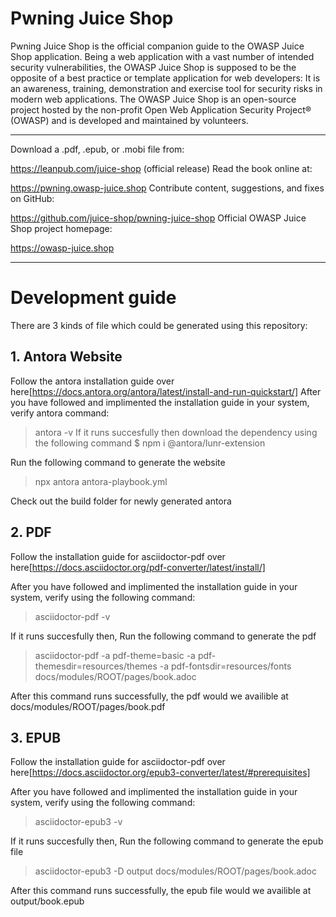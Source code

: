 
# Pwning Juice Shop

Pwning Juice Shop is the official companion guide to the OWASP Juice Shop application. Being a web application with a vast number of intended security vulnerabilities, the OWASP Juice Shop is supposed to be the opposite of a best practice or template application for web developers: It is an awareness, training, demonstration and exercise tool for security risks in modern web applications. The OWASP Juice Shop is an open-source project hosted by the non-profit Open Web Application Security Project® (OWASP) and is developed and maintained by volunteers.

---

Download a .pdf, .epub, or .mobi file from:

https://leanpub.com/juice-shop (official release)
Read the book online at:

https://pwning.owasp-juice.shop
Contribute content, suggestions, and fixes on GitHub:

https://github.com/juice-shop/pwning-juice-shop
Official OWASP Juice Shop project homepage:

https://owasp-juice.shop

---
# Development guide

There are 3 kinds of file which could be generated using this repository:

## 1. Antora Website
Follow the antora installation guide over here[https://docs.antora.org/antora/latest/install-and-run-quickstart/]
After you have followed and implimented the installation guide in your system, verify antora command:
> antora -v
If it runs succesfully then download the dependency using the following command
> $ npm i @antora/lunr-extension

Run the following command to generate the website
> npx antora antora-playbook.yml

Check out the build folder for newly generated antora

## 2. PDF
Follow the installation guide for asciidoctor-pdf over here[https://docs.asciidoctor.org/pdf-converter/latest/install/]

After you have followed and implimented the installation guide in your system, verify using the following command:
> asciidoctor-pdf -v

If it runs succesfully then, Run the following command to generate the pdf
> asciidoctor-pdf -a pdf-theme=basic -a pdf-themesdir=resources/themes -a pdf-fontsdir=resources/fonts docs/modules/ROOT/pages/book.adoc

After this command runs successfully, the pdf would we availible at docs/modules/ROOT/pages/book.pdf

## 3. EPUB
Follow the installation guide for asciidoctor-pdf over here[https://docs.asciidoctor.org/epub3-converter/latest/#prerequisites]

After you have followed and implimented the installation guide in your system, verify using the following command:
> asciidoctor-epub3 -v

If it runs succesfully then, Run the following command to generate the epub file
> asciidoctor-epub3 -D output docs/modules/ROOT/pages/book.adoc

After this command runs successfully, the epub file would we availible at output/book.epub